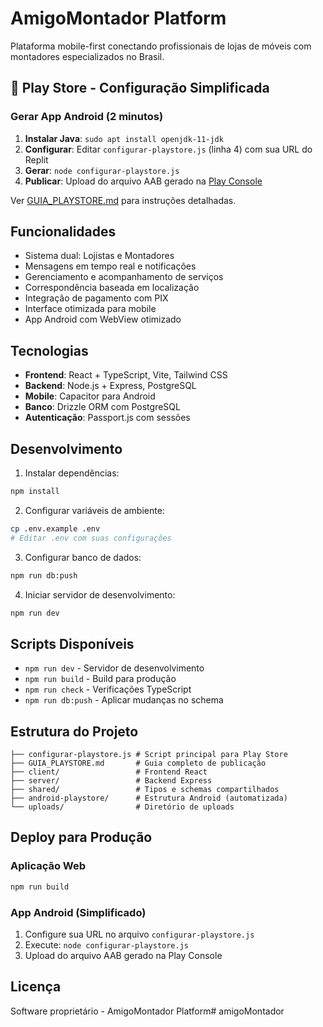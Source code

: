 # AmigoMontador Platform

Plataforma mobile-first conectando profissionais de lojas de móveis com montadores especializados no Brasil.

## 📱 Play Store - Configuração Simplificada

### Gerar App Android (2 minutos)
1. **Instalar Java**: `sudo apt install openjdk-11-jdk`
2. **Configurar**: Editar `configurar-playstore.js` (linha 4) com sua URL do Replit
3. **Gerar**: `node configurar-playstore.js`
4. **Publicar**: Upload do arquivo AAB gerado na [Play Console](https://play.google.com/console)

Ver [GUIA_PLAYSTORE.md](./GUIA_PLAYSTORE.md) para instruções detalhadas.

## Funcionalidades

- Sistema dual: Lojistas e Montadores
- Mensagens em tempo real e notificações
- Gerenciamento e acompanhamento de serviços
- Correspondência baseada em localização
- Integração de pagamento com PIX
- Interface otimizada para mobile
- App Android com WebView otimizado

## Tecnologias

- **Frontend**: React + TypeScript, Vite, Tailwind CSS
- **Backend**: Node.js + Express, PostgreSQL
- **Mobile**: Capacitor para Android
- **Banco**: Drizzle ORM com PostgreSQL
- **Autenticação**: Passport.js com sessões

## Desenvolvimento

1. Instalar dependências:
```bash
npm install
```

2. Configurar variáveis de ambiente:
```bash
cp .env.example .env
# Editar .env com suas configurações
```

3. Configurar banco de dados:
```bash
npm run db:push
```

4. Iniciar servidor de desenvolvimento:
```bash
npm run dev
```

## Scripts Disponíveis

- `npm run dev` - Servidor de desenvolvimento
- `npm run build` - Build para produção
- `npm run check` - Verificações TypeScript
- `npm run db:push` - Aplicar mudanças no schema

## Estrutura do Projeto

```
├── configurar-playstore.js # Script principal para Play Store
├── GUIA_PLAYSTORE.md       # Guia completo de publicação
├── client/                 # Frontend React
├── server/                 # Backend Express
├── shared/                 # Tipos e schemas compartilhados
├── android-playstore/      # Estrutura Android (automatizada)
└── uploads/                # Diretório de uploads
```

## Deploy para Produção

### Aplicação Web
```bash
npm run build
```

### App Android (Simplificado)
1. Configure sua URL no arquivo `configurar-playstore.js`
2. Execute: `node configurar-playstore.js`
3. Upload do arquivo AAB gerado na Play Console

## Licença

Software proprietário - AmigoMontador Platform#   a m i g o M o n t a d o r  
 